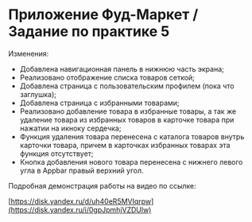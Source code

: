 # Приложение Фуд-Маркет / Задание по практике 5

Изменения:
- Добавлена навигационная панель в нижнюю часть экрана;
- Реализовано отображение списка товаров сеткой;
- Добавлена страница с пользовательским профилем (пока что заглушка);
- Добавлена страница с избранными товарами;
- Реализовано добавление товара в избранные товары, а так же удаление товара из избранных товаров в карточке товара при нажатии на икноку сердечка;
- Функция удаления товара перенесена с каталога товаров внутрь карточки товара, причем в карточках избранных товарах эта функция отсутствует; 
- Кнопка добавления нового товара перенесена с нижнего левого угла в Appbar правый верхний угол.

Подробная демонстрация работы на видео по ссылке:

[https://disk.yandex.ru/d/uh40eR5MVIqrpw](https://disk.yandex.ru/i/0gpJpmhjVZDUlw)
